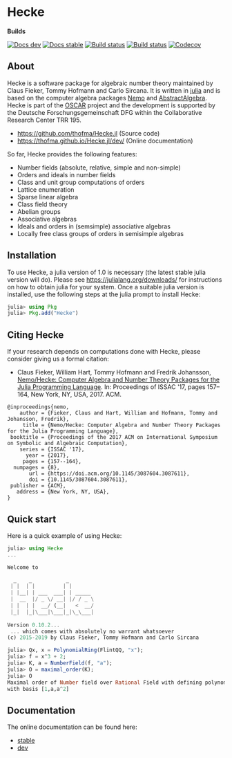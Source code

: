 # Hecke

**Builds**

[![Docs dev](https://img.shields.io/badge/docs-dev-blue.svg)](https://thofma.github.io/Hecke.jl/dev)
[![Docs stable](https://img.shields.io/badge/docs-stable-blue.svg)](https://thofma.github.io/Hecke.jl/stable)
[![Build status](https://github.com/thofma/Hecke.jl/workflows/Run%20long%20tests/badge.svg?branch=master)](https://github.com/thofma/Hecke.jl/actions?query=workflow%3A%22Run-tests%22+branch%3Amaster)
[![Build status](https://ci.appveyor.com/api/projects/status/3qb0ce2h5melsjeb?svg=true)](https://ci.appveyor.com/project/thofma/hecke-jl)
[![Codecov](https://codecov.io/github/thofma/Hecke.jl/coverage.svg?branch=master&token=)](https://codecov.io/gh/thofma/Hecke.jl)

## About

Hecke is a software package for algebraic number theory maintained by Claus Fieker, Tommy Hofmann and Carlo Sircana.
It is written in [julia](https://www.julialang.org) and is based on the computer algebra packages [Nemo](https://www.nemocas.org) and [AbstractAlgebra](https://github.com/Nemocas/AbstractAlgebra.jl).
Hecke is part of the [OSCAR](https://oscar.computeralgebra.de/) project and the development is supported by the Deutsche Forschungsgemeinschaft DFG within the Collaborative Research Center TRR 195.

- <https://github.com/thofma/Hecke.jl> (Source code)
- <https://thofma.github.io/Hecke.jl/dev/> (Online documentation)

So far, Hecke provides the following features:
  
  - Number fields (absolute, relative, simple and non-simple)
  - Orders and ideals in number fields
  - Class and unit group computations of orders
  - Lattice enumeration
  - Sparse linear algebra
  - Class field theory
  - Abelian groups
  - Associative algebras
  - Ideals and orders in (semsimple) associative algebras
  - Locally free class groups of orders in semisimple algebras

## Installation

To use Hecke, a julia version of 1.0 is necessary (the latest stable julia version will do).
Please see <https://julialang.org/downloads/> for instructions on how to obtain julia for your system.
Once a suitable julia version is installed, use the following steps at the julia prompt to install Hecke:

```julia
julia> using Pkg
julia> Pkg.add("Hecke")
```

## Citing Hecke

If your research depends on computations done with Hecke, please consider giving us a formal citation:

- Claus Fieker, William Hart, Tommy Hofmann and Fredrik Johansson, [Nemo/Hecke: Computer Algebra and Number Theory Packages
  for the Julia Programming Language](https://doi.acm.org/10.1145/3087604.3087611). In: Proceedings of ISSAC '17, pages 157–164, New York, NY, USA, 2017. ACM.

```
@inproceedings{nemo,
    author = {Fieker, Claus and Hart, William and Hofmann, Tommy and Johansson, Fredrik},
     title = {Nemo/Hecke: Computer Algebra and Number Theory Packages for the Julia Programming Language},
 booktitle = {Proceedings of the 2017 ACM on International Symposium on Symbolic and Algebraic Computation},
    series = {ISSAC '17},
      year = {2017},
     pages = {157--164},
  numpages = {8},
       url = {https://doi.acm.org/10.1145/3087604.3087611},
       doi = {10.1145/3087604.3087611},
 publisher = {ACM},
   address = {New York, NY, USA},
}
```

## Quick start

Here is a quick example of using Hecke:

```julia
julia> using Hecke
...

Welcome to 

  _    _           _        
 | |  | |         | |       
 | |__| | ___  ___| | _____ 
 |  __  |/ _ \/ __| |/ / _ \
 | |  | |  __/ (__|   <  __/
 |_|  |_|\___|\___|_|\_\___|
  
Version 0.10.2... 
 ... which comes with absolutely no warrant whatsoever
(c) 2015-2019 by Claus Fieker, Tommy Hofmann and Carlo Sircana

julia> Qx, x = PolynomialRing(FlintQQ, "x");
julia> f = x^3 + 2;
julia> K, a = NumberField(f, "a");
julia> O = maximal_order(K);
julia> O
Maximal order of Number field over Rational Field with defining polynomial x^3 + 2 
with basis [1,a,a^2]
```

## Documentation

The online documentation can be found here:
- [stable](https://thofma.github.io/Hecke.jl/stable/)
- [dev](https://thofma.github.io/Hecke.jl/dev/)
